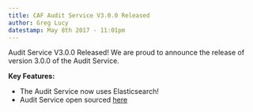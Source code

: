 ```yaml
---
title: CAF Audit Service V3.0.0 Released
author: Greg Lucy
datestamp: May 8th 2017 - 11:01pm
---
```


Audit Service V3.0.0 Released!
We are proud to announce the release of version 3.0.0 of the Audit Service.

**Key Features:**

- The Audit Service now uses Elasticsearch!
- Audit Service open sourced [here](https://github.com/CAFAudit/audit-service)
